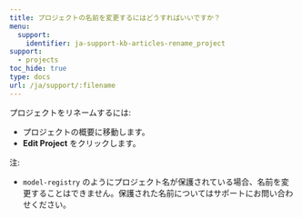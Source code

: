 ```yaml
---
title: プロジェクトの名前を変更するにはどうすればいいですか？
menu:
  support:
    identifier: ja-support-kb-articles-rename_project
support:
  - projects
toc_hide: true
type: docs
url: /ja/support/:filename
---
```

プロジェクトをリネームするには:

- プロジェクトの概要に移動します。
- **Edit Project** をクリックします。

注:

- `model-registry` のようにプロジェクト名が保護されている場合、名前を変更することはできません。保護された名前についてはサポートにお問い合わせください。